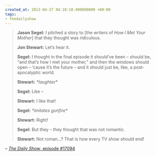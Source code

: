 ```yaml
---
created_at: 2012-04-27 04:10:10.000000000 +00:00
tags:
- thedailyshow
---
```


> **Jason Segel:** I pitched a story to \[the writers of <cite>How I Met
> Your Mother</cite>\] that they thought was ridiculous.
>
> **Jon Stewart:** Let’s hear it.
>
> **Segel:** I thought in the final episode it should’ve been – should
> be, “and that’s how I met your mother,” and then the windows should
> open – ’cause it’s the future – and it should just be, like, a
> post-apocalyptic world.
>
> **Stewart:** *\*laughter\**
>
> **Segel:** Like –
>
> **Stewart:** I like that!
>
> **Segel:** *\*imitates gunfire\**
>
> **Stewart:** Right!
>
> **Segel:** But they – they thought that was not romantic.
>
> **Stewart:** Not roman…? That is how every TV show should end!

– [<cite>The Daily Show</cite>, episode
\#17094](http://www.thedailyshow.com/watch/wed-april-25-2012/jason-segel)
